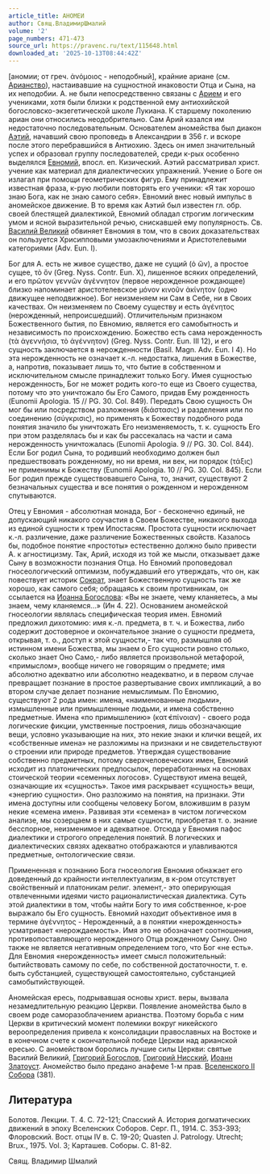 ```yaml
---
article_title: АНОМЕИ
author: Свящ.ВладимирШмалий
volume: '2'
page_numbers: 471-473
source_url: https://pravenc.ru/text/115648.html
downloaded_at: '2025-10-13T08:44:42Z'
---
```


[аномии; от греч. ἀνόμοιος - неподобный], крайние ариане (см. [Арианство](https://pravenc.ru/text/Арианство.html)), настаивавшие на сущностной инаковости Отца и Сына, на их неподобии. А. не были непосредственно связаны с [Арием](https://pravenc.ru/text/Арий.html) и его учениками, хотя были близки к родственной ему антиохийской богословско-экзегетической школе Лукиана. К старшему поколению ариан они относились неодобрительно. Сам Арий казался им недостаточно последовательным. Основателем аномейства был диакон [Аэтий](https://pravenc.ru/text/Аэтий.html), начавший свою проповедь в Александрии в 356 г. и вскоре после этого перебравшийся в Антиохию. Здесь он имел значительный успех и образовал группу последователей, среди к-рых особенно выделялся [Евномий](https://pravenc.ru/text/Евномий.html), впосл. еп. Кизический. Аэтий рассматривал христ. учение как материал для диалектических упражнений. Учение о Боге он излагал при помощи геометрических фигур. Ему принадлежит известная фраза, к-рую любили повторять его ученики: «Я так хорошо знаю Бога, как не знаю самого себя». Евномий внес новый импульс в аномейское движение. В то время как Аэтий был известен гл. обр. своей блестящей диалектикой, Евномий обладал строгим логическим умом и ясной выразительной речью, снискавшей ему популярность. Св. [Василий Великий](<https://pravenc.ru/text/Василий Великий.html>) обвиняет Евномия в том, что в своих доказательствах он пользуется Хрисипповыми умозаключениями и Аристотелевыми категориями (Adv. Eun. I).

Бог для А. есть не живое существо, даже не сущий (ὁ ὤν), а простое сущее, τὸ ὄν (Greg. Nyss. Contr. Eun. X), лишенное всяких определений, и его πρῶτον γεννῶν ἀγέννητον (первое нерожденное рождающее) близко напоминает аристотелевское μόνον κινοῦν ἀκίνητον (одно движущее неподвижное). Бог неизменяем ни Сам в Себе, ни в Своих качествах. Он неизменяем по Своему существу и есть ἀγένητος (нерожденный, непроисшедший). Отличительным признаком Божественного бытия, по Евномию, является его самобытность и независимость по происхождению. Божество есть сама нерожденность (τὰ ἀγεννήσια, τὸ ἀγέννητον) (Greg. Nyss. Contr. Eun. III 12), и его сущность заключается в нерожденности (Basil. Magn. Adv. Eun. I 4). Но эта нерожденность не означает к.-л. недостатка, лишения в Божестве, а, напротив, показывает лишь то, что бытие в собственном и исключительном смысле принадлежит только Богу. Имея сущностью нерожденность, Бог не может родить кого-то еще из Своего существа, потому что это уничтожало бы Его Самого, придав Ему рожденность (Eunomii Apologia. 15 // PG. 30. Сol. 849). Передать Свою сущность Он мог бы или посредством разложения (διάστασις) и разделения или по соединению (σύγκρισις), но применять к Божеству подобного рода понятия значило бы уничтожать Его неизменяемость, т. к. сущность Его при этом разделялась бы и как бы рассекалась на части и сама нерожденность уничтожалась (Eunomii Apologia. 9 // PG. 30. Сol. 844). Если Бог родил Сына, то родивший необходимо должен был предшествовать рожденному, но ни время, ни век, ни порядок (τάξις) не применимы к Божеству (Eunomii Apologia. 10 // PG. 30. Сol. 845). Если Бог родил прежде существовавшего Сына, то, значит, существуют 2 безначальных существа и все понятия о рожденном и нерожденном спутываются.

Отец у Евномия - абсолютная монада, Бог - бесконечно единый, не допускающий никакого соучастия в Своем Божестве, никакого выхода из единой сущности к трем Ипостасям. Простота сущности исключает к.-л. различение, даже различение Божественных свойств. Казалось бы, подобное понятие «простоты» естественно должно было привести А. к агностицизму. Так, Арий, исходя из той же мысли, отказывает даже Сыну в возможности познания Отца. Но Евномий проповедовал гносеологический оптимизм, побуждавший его утверждать, что он, как повествует историк [Сократ](https://pravenc.ru/text/Сократ.html), знает Божественную сущность так же хорошо, как самого себя; обращаясь к своим противникам, он ссылается на [Иоанна Богослова](<https://pravenc.ru/text/Иоанн Богослов.html>): «Вы не знаете, чему кланяетесь, а мы знаем, чему кланяемся...» (Ин 4. 22). Основанием аномейской гносеологии являлась специфическая теория имен. Евномий предложил дихотомию: имя к.-л. предмета, в т. ч. и Божества, либо содержит достоверное и окончательное знание о сущности предмета, открывая, т. о., доступ к этой сущности,- так что, размышляя об истинном имени Божества, мы знаем о Его сущности ровно столько, сколько знает Оно Само,- либо является произвольной метафорой, «примыслом», вообще ничего не говорящим о предмете; имя абсолютно адекватно или абсолютно неадекватно, и в первом случае превращает познание в простое развертывание своих импликаций, а во втором случае делает познание немыслимым. По Евномию, существуют 2 рода имен: имена, «наименованные людьми», измышленные или примышленные людьми, и имена собственно предметные. Имена «по примышлению» (κατ̓ ἐπίνοιαν) - своего рода логические фикции, умственные построения, лишь обозначающие вещи, условно указывающие на них, это некие знаки и клички вещей, их «собственные имена» не разложимы на признаки и не свидетельствуют о строении или природе предметов. Утверждая существование собственно предметных, потому сверхчеловеческих имен, Евномий исходит из платонических предпосылок, переработанных на основах стоической теории «семенных логосов». Существуют имена вещей, означающие их «сущность». Такое имя раскрывает «сущность» вещи, «энергию сущности». Оно разложимо на понятия, на признаки. Эти имена доступны или сообщены человеку Богом, вложившим в разум некие «семена имен». Развивая эти «семена» в чистом логическом анализе, мы созерцаем в них самые сущности, приобретая т. о. знание бесспорное, неизменимое и адекватное. Отсюда у Евномия пафос диалектики и строгого определения понятий. В логических и диалектических связях адекватно отображаются и улавливаются предметные, онтологические связи.

Примененная к познанию Бога гносеология Евномия обнажает его доведенный до крайности интеллектуализм, в к-ром отсутствует свойственный и платоникам религ. элемент,- это оперирующая отвлеченными идеями чисто рационалистическая диалектика. Суть этой диалектики в том, чтобы найти Богу то имя собственное, к-рое выражало бы Его сущность. Евномий находит объективное имя в термине ἀγέννητος - Нерожденный, а в понятии «нерожденность» усматривает «нерождаемость». Имя это не обозначает соотношения, противопоставляющего нерожденного Отца рожденному Сыну. Оно также не является негативным определением того, что Бог «не есть». Для Евномия «нерожденность» имеет смысл положительный: бытийствовать самому по себе, по собственной достаточности, т. е. быть субстанцией, существующей самостоятельно, субстанцией самобытийствующей.

Аномейская ересь, подрывавшая основы христ. веры, вызвала незамедлительную реакцию Церкви. Появление аномейства было в своем роде саморазоблачением арианства. Поэтому борьба с ним Церкви в критический момент полемики вокруг никейского вероопределения привела к консолидации православных на Востоке и в конечном счете к окончательной победе Церкви над арианской ересью. С аномейством боролись лучшие силы Церкви: святые Василий Великий, [Григорий Богослов](<https://pravenc.ru/text/Григорий Богослов.html>), [Григорий Нисский](<https://pravenc.ru/text/Григорий Нисский.html>), [Иоанн Златоуст](<https://pravenc.ru/text/Иоанн Златоуст.html>). Аномейство было предано анафеме 1-м прав. [Вселенского II Собора](<https://pravenc.ru/text/ВСЕЛЕНСКИЙ II СОБОР.html>) (381).

## Литература

Болотов. Лекции. Т. 4. С. 72-121; Спасский А. История догматических движений в эпоху Вселенских Соборов. Серг. П., 1914. С. 353-393; Флоровский. Вост. отцы IV в. С. 19-20; Quasten J. Patrology. Utrecht; Brux., 1975. Vol. 3; Карташев. Соборы. С. 81-82.

Свящ.  Владимир   Шмалий

